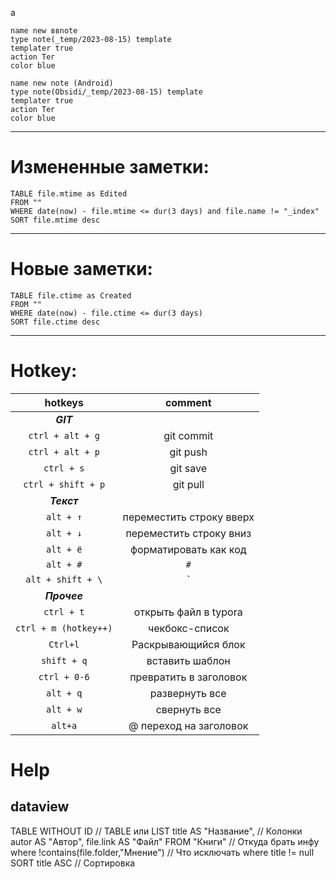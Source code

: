 а
```button
name new ввnote
type note(_temp/2023-08-15) template
templater true
action Тег
color blue
```

```button
name new note (Android)
type note(Obsidi/_temp/2023-08-15) template
templater true
action Тег
color blue
```

---
# Измененные заметки:
```dataview
TABLE file.mtime as Edited 
FROM ""
WHERE date(now) - file.mtime <= dur(3 days) and file.name != "_index"
SORT file.mtime desc
```

---
# Новые заметки:
```dataview
TABLE file.ctime as Created
FROM ""
WHERE date(now) - file.ctime <= dur(3 days)
SORT file.ctime desc
```

---
# Hotkey:

|        hotkeys        |         comment          |
|:---------------------:|:------------------------:|
|       ***GIT***       |                          |
|   `ctrl + alt + g`    |        git commit        |
|   `ctrl + alt + p`    |         git push         |
|      `ctrl + s`       |         git save         |
|  `ctrl + shift + p`   |         git pull         |
|      ***Текст***      |                          |
|       `alt + ↑`       | переместить строку вверх |
|       `alt + ↓`       | переместить строку вниз  |
|       `alt + ё`       |  форматировать как код   |
|       `alt + #`       |           `#`            |
|   `alt + shift + \`   |           `|`            |
|     ***Прочее***      |                          |
|      `ctrl + t`       |  открыть файл в typora   |
| `ctrl + m (hotkey++)` |      чекбокс-список      |
|       `Ctrl+l`        |   Раскрывающийся блок    |
|      `shift + q`      |     вставить шаблон      |
|     `ctrl + 0-6`      |  превратить в заголовок  |
|       `alt + q`       |      развернуть все      |
|       `alt + w`       |       свернуть все       |
|        `alt+a`        |  @ переход на заголовок  |


# Help
## dataview
TABLE WITHOUT ID // TABLE или LIST
	title AS "Название", // Колонки
	autor AS "Автор",
	file.link AS "Файл"
FROM "Книги" // Откуда брать инфу
where !contains(file.folder,"Мнение") // Что исключать
where title != null
SORT title ASC // Сортировка
